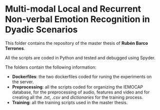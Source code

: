 # Multi-modal Local and Recurrent Non-verbal Emotion Recognition in Dyadic Scenarios

This folder contains the repository of the master thesis of **Rubén Barco Terrones**. 

All the scripts are coded in Python and tested and debugged using Spyder. 

The folders contain the following information:

* **Dockerfiles**: the two dockerfiles coded for runing the experiments on the server.
* **Preprocessing**: all the scripts coded for organizing the IEMOCAP database, for the preprocessing of audio, features and video and for creating all the *.txt*, *.csv* and *dictionaries* for the training process.
* **Training**: all the training scripts used in the master thesis.

